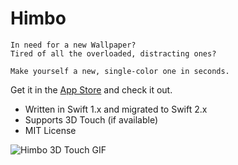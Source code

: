 # Himbo

```text
In need for a new Wallpaper?
Tired of all the overloaded, distracting ones?

Make yourself a new, single-color one in seconds.
```

Get it in the [App Store](https://itunes.apple.com/us/app/himbo/id946738439?ls=1&mt=8) and check it out.

* Written in Swift 1.x and migrated to Swift 2.x
* Supports 3D Touch (if available)
* MIT License

![Himbo 3D Touch GIF](http://s.kida.io/himbo-forcetouch.gif)